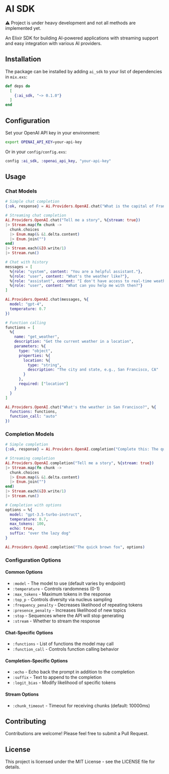 # AI SDK

⚠️ Project is under heavy development and not all methods are implemented yet.

An Elixir SDK for building AI-powered applications with streaming support and easy integration with various AI providers.

## Installation

The package can be installed by adding `ai_sdk` to your list of dependencies in `mix.exs`:

```elixir
def deps do
  [
    {:ai_sdk, "~> 0.1.0"}
  ]
end
```

## Configuration

Set your OpenAI API key in your environment:

```bash
export OPENAI_API_KEY=your-api-key
```

Or in your `config/config.exs`:

```elixir
config :ai_sdk, :openai_api_key, "your-api-key"
```

## Usage

### Chat Models

```elixir
# Simple chat completion
{:ok, response} = Ai.Providers.OpenAI.chat("What is the capital of France?")

# Streaming chat completion
Ai.Providers.OpenAI.chat("Tell me a story", %{stream: true})
|> Stream.map(fn chunk -> 
  chunk.choices
  |> Enum.map(& &1.delta.content)
  |> Enum.join("")
end)
|> Stream.each(&IO.write/1)
|> Stream.run()

# Chat with history
messages = [
  %{role: "system", content: "You are a helpful assistant."},
  %{role: "user", content: "What's the weather like?"},
  %{role: "assistant", content: "I don't have access to real-time weather data."},
  %{role: "user", content: "What can you help me with then?"}
]

Ai.Providers.OpenAI.chat(messages, %{
  model: "gpt-4",
  temperature: 0.7
})

# Function calling
functions = [
  %{
    name: "get_weather",
    description: "Get the current weather in a location",
    parameters: %{
      type: "object",
      properties: %{
        location: %{
          type: "string",
          description: "The city and state, e.g., San Francisco, CA"
        }
      },
      required: ["location"]
    }
  }
]

Ai.Providers.OpenAI.chat("What's the weather in San Francisco?", %{
  functions: functions,
  function_call: "auto"
})
```

### Completion Models

```elixir
# Simple completion
{:ok, response} = Ai.Providers.OpenAI.completion("Complete this: The quick brown fox")

# Streaming completion
Ai.Providers.OpenAI.completion("Tell me a story", %{stream: true})
|> Stream.map(fn chunk -> 
  chunk.choices
  |> Enum.map(& &1.delta.content)
  |> Enum.join("")
end)
|> Stream.each(&IO.write/1)
|> Stream.run()

# Completion with options
options = %{
  model: "gpt-3.5-turbo-instruct",
  temperature: 0.7,
  max_tokens: 100,
  echo: true,
  suffix: "over the lazy dog"
}

Ai.Providers.OpenAI.completion("The quick brown fox", options)
```

### Configuration Options

#### Common Options
- `:model` - The model to use (default varies by endpoint)
- `:temperature` - Controls randomness (0-1)
- `:max_tokens` - Maximum tokens in the response
- `:top_p` - Controls diversity via nucleus sampling
- `:frequency_penalty` - Decreases likelihood of repeating tokens
- `:presence_penalty` - Increases likelihood of new topics
- `:stop` - Sequences where the API will stop generating
- `:stream` - Whether to stream the response

#### Chat-Specific Options
- `:functions` - List of functions the model may call
- `:function_call` - Controls function calling behavior

#### Completion-Specific Options
- `:echo` - Echo back the prompt in addition to the completion
- `:suffix` - Text to append to the completion
- `:logit_bias` - Modify likelihood of specific tokens

#### Stream Options
- `:chunk_timeout` - Timeout for receiving chunks (default: 10000ms)

## Contributing

Contributions are welcome! Please feel free to submit a Pull Request.

## License

This project is licensed under the MIT License - see the LICENSE file for details.

